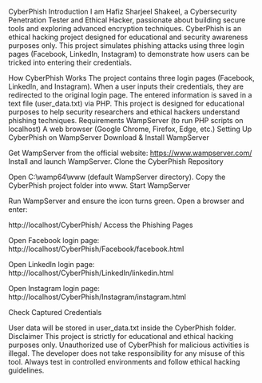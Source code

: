CyberPhish
Introduction
I am Hafiz Sharjeel Shakeel, a Cybersecurity Penetration Tester and Ethical Hacker, passionate about building secure tools and exploring advanced encryption techniques. CyberPhish is an ethical hacking project designed for educational and security awareness purposes only. This project simulates phishing attacks using three login pages (Facebook, LinkedIn, Instagram) to demonstrate how users can be tricked into entering their credentials.

How CyberPhish Works
The project contains three login pages (Facebook, LinkedIn, and Instagram).
When a user inputs their credentials, they are redirected to the original login page.
The entered information is saved in a text file (user_data.txt) via PHP.
This project is designed for educational purposes to help security researchers and ethical hackers understand phishing techniques.
Requirements
WampServer (to run PHP scripts on localhost)
A web browser (Google Chrome, Firefox, Edge, etc.)
Setting Up CyberPhish on WampServer
Download & Install WampServer

Get WampServer from the official website: https://www.wampserver.com/
Install and launch WampServer.
Clone the CyberPhish Repository

Open C:\wamp64\www (default WampServer directory).
Copy the CyberPhish project folder into www.
Start WampServer

Run WampServer and ensure the icon turns green.
Open a browser and enter:

http://localhost/CyberPhish/
Access the Phishing Pages

Open Facebook login page:
http://localhost/CyberPhish/Facebook/facebook.html

Open LinkedIn login page:
http://localhost/CyberPhish/LinkedIn/linkedin.html

Open Instagram login page:
http://localhost/CyberPhish/Instagram/instagram.html

Check Captured Credentials

User data will be stored in user_data.txt inside the CyberPhish folder.
Disclaimer
This project is strictly for educational and ethical hacking purposes only. Unauthorized use of CyberPhish for malicious activities is illegal. The developer does not take responsibility for any misuse of this tool. Always test in controlled environments and follow ethical hacking guidelines.


